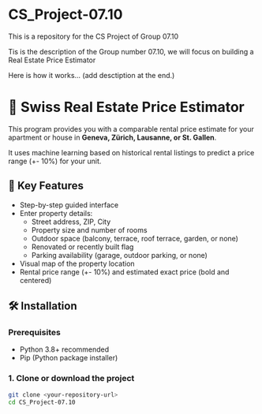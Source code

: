 # CS_Project-07.10

This is a repository for the CS Project of Group 07.10

Tis is the description of the Group number 07.10, we will focus on building a Real Estate Price Estimator

Here is how it works...
(add desctiption at the end.)

# 🏡 Swiss Real Estate Price Estimator

This program provides you with a comparable rental price estimate for your apartment or house in **Geneva, Zürich, Lausanne, or St. Gallen**.

It uses machine learning based on historical rental listings to predict a price range (+- 10%) for your unit.

## 🎯 Key Features

- Step-by-step guided interface
- Enter property details:
  - Street address, ZIP, City
  - Property size and number of rooms
  - Outdoor space (balcony, terrace, roof terrace, garden, or none)
  - Renovated or recently built flag
  - Parking availability (garage, outdoor parking, or none)
- Visual map of the property location
- Rental price range (+- 10%) and estimated exact price (bold and centered)

## 🛠️ Installation

### Prerequisites

- Python 3.8+ recommended
- Pip (Python package installer)

### 1. Clone or download the project

```bash
git clone <your-repository-url>
cd CS_Project-07.10